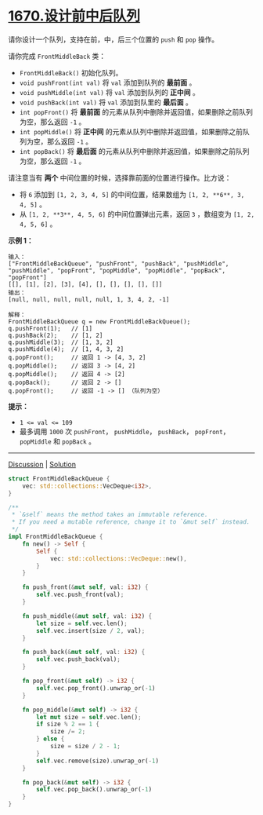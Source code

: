 # [1670.设计前中后队列](https://leetcode.cn/problems/design-front-middle-back-queue/description/)

请你设计一个队列，支持在前，中，后三个位置的 `push` 和 `pop` 操作。

请你完成 `FrontMiddleBack` 类：

- `FrontMiddleBack()` 初始化队列。
- `void pushFront(int val)` 将 `val` 添加到队列的 **最前面** 。
- `void pushMiddle(int val)` 将 `val` 添加到队列的 **正中间** 。
- `void pushBack(int val)` 将 `val` 添加到队里的 **最后面** 。
- `int popFront()` 将 **最前面** 的元素从队列中删除并返回值，如果删除之前队列为空，那么返回 `-1` 。
- `int popMiddle()` 将 **正中间** 的元素从队列中删除并返回值，如果删除之前队列为空，那么返回 `-1` 。
- `int popBack()` 将 **最后面** 的元素从队列中删除并返回值，如果删除之前队列为空，那么返回 `-1` 。

请注意当有 **两个** 中间位置的时候，选择靠前面的位置进行操作。比方说：

- 将 `6` 添加到 `[1, 2, 3, 4, 5]` 的中间位置，结果数组为 `[1, 2, **6**, 3, 4, 5]` 。
- 从 `[1, 2, **3**, 4, 5, 6]` 的中间位置弹出元素，返回 `3` ，数组变为 `[1, 2, 4, 5, 6]` 。

 

**示例 1：**

```
输入：
["FrontMiddleBackQueue", "pushFront", "pushBack", "pushMiddle", "pushMiddle", "popFront", "popMiddle", "popMiddle", "popBack", "popFront"]
[[], [1], [2], [3], [4], [], [], [], [], []]
输出：
[null, null, null, null, null, 1, 3, 4, 2, -1]

解释：
FrontMiddleBackQueue q = new FrontMiddleBackQueue();
q.pushFront(1);   // [1]
q.pushBack(2);    // [1, 2]
q.pushMiddle(3);  // [1, 3, 2]
q.pushMiddle(4);  // [1, 4, 3, 2]
q.popFront();     // 返回 1 -> [4, 3, 2]
q.popMiddle();    // 返回 3 -> [4, 2]
q.popMiddle();    // 返回 4 -> [2]
q.popBack();      // 返回 2 -> []
q.popFront();     // 返回 -1 -> [] （队列为空）
```

 

**提示：**

- `1 <= val <= 109`
- 最多调用 `1000` 次 `pushFront`， `pushMiddle`， `pushBack`， `popFront`， `popMiddle` 和 `popBack` 。

------

[Discussion](https://leetcode.cn/problems/design-front-middle-back-queue/comments/) | [Solution](https://leetcode.cn/problems/design-front-middle-back-queue/solution/)

```rust
struct FrontMiddleBackQueue {
    vec: std::collections::VecDeque<i32>,
}

/**
 * `&self` means the method takes an immutable reference.
 * If you need a mutable reference, change it to `&mut self` instead.
 */
impl FrontMiddleBackQueue {
    fn new() -> Self {
        Self {
            vec: std::collections::VecDeque::new(),
        }
    }

    fn push_front(&mut self, val: i32) {
        self.vec.push_front(val);
    }

    fn push_middle(&mut self, val: i32) {
        let size = self.vec.len();
        self.vec.insert(size / 2, val);
    }

    fn push_back(&mut self, val: i32) {
        self.vec.push_back(val);
    }

    fn pop_front(&mut self) -> i32 {
        self.vec.pop_front().unwrap_or(-1)
    }

    fn pop_middle(&mut self) -> i32 {
        let mut size = self.vec.len();
        if size % 2 == 1 {
            size /= 2;
        } else {
            size = size / 2 - 1;
        }
        self.vec.remove(size).unwrap_or(-1)
    }

    fn pop_back(&mut self) -> i32 {
        self.vec.pop_back().unwrap_or(-1)
    }
}
```

